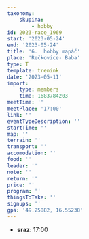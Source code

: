 ```yaml
---
taxonomy:
    skupina:
        - hobby
id: 2023-race_1969
start: '2023-05-24'
end: '2023-05-24'
title: '6.  hobby mapáč'
place: 'Řečkovice- Baba'
type: T
template: trenink
date: '2023-05-11'
import:
    type: members
    time: 1683784203
meetTime: ''
meetPlace: '17:00'
link: ''
eventTypeDescription: ''
startTime: ''
map: ''
terrain: ''
transport: ''
accomodation: ''
food: ''
leader: ''
note: ''
return: ''
price: ''
program: ''
thingsToTake: ''
signups: ''
gps: '49.25882, 16.55238'
---
```


* **sraz**: 17:00
